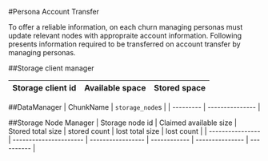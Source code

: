 #Persona Account Transfer

To offer a reliable information, on each churn managing personas must update relevant nodes with appropraite account information. Following presents information required to be transferred on account transfer by managing personas.


##Storage client manager

| Storage client id | Available space | Stored space |
| ------------------| --------------- | ------------ |

##DataManager
| ChunkName | `storage_node`s |
| --------- | --------------- |

##Storage Node Manager
| Storage node id | Claimed available size | Stored total size | stored count | lost total size | lost count |
| ----------------| ---------------------- | ----------------- | ------------ | --------------- | ---------- |

